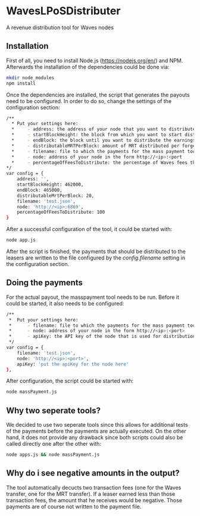 # WavesLPoSDistributer
A revenue distribution tool for Waves nodes

## Installation
First of all, you need to install Node.js (https://nodejs.org/en/) and NPM. Afterwards the installation of the dependencies could be done via:
```sh
mkdir node_modules
npm install
```
Once the dependencies are installed, the script that generates the payouts need to be configured. In order to do so, change the settings of the configuration section:
```sh
/**
  * Put your settings here:
  *     - address: the address of your node that you want to distribute from
  *     - startBlockHeight: the block from which you want to start distribution for
  *     - endBlock: the block until you want to distribute the earnings
  *     - distributableMRTPerBlock: amount of MRT distributed per forged block
  *     - filename: file to which the payments for the mass payment tool are written
  *     - node: address of your node in the form http://<ip>:<port
  *     - percentageOfFeesToDistribute: the percentage of Waves fees that you want to distribute
*/
var config = {
    address: '',
    startBlockHeight: 462000,
    endBlock: 465000,
    distributableMrtPerBlock: 20,
    filename: 'test.json',
    node: 'http://<ip>:6869',
    percentageOfFeesToDistribute: 100
}
```
After a successful configuration of the tool, it could be started with:
```sh
node app.js
```
After the script is finished, the payments that should be distributed to the leasers are written to the file configured by the _config.filename_ setting in the configuration section.
## Doing the payments
For the actual payout, the masspayment tool needs to be run. Before it could be started, it also needs to be configured:
```sh
/**
 *  Put your settings here:
 *      - filename: file to which the payments for the mass payment tool are written
 *      - node: address of your node in the form http://<ip>:<port>
 *      - apiKey: the API key of the node that is used for distribution
 */
var config = {
    filename: 'test.json',
    node: 'http://<ip>:<port>',
    apiKey: 'put the apiKey for the node here'
},
```
After configuration, the script could be started with:
```sh
node massPayment.js
```
## Why two seperate tools?
We decided to use two seperate tools since this allows for additional tests of the payments before the payments are actually executed. On the other hand, it does not provide any drawback since both scripts could also be called directly one after the other with:
```sh
node apps.js && node massPayment.js
```
## Why do i see negative amounts in the output?
The tool automatically decucts two transaction fees (one for the Waves transfer, one for the MRT transfer). If a leaser earned less than those transaction fees, the amount that he receives would be negative. Those payments are of course not written to the payment file.